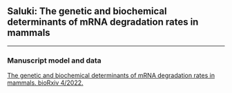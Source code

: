 ## Saluki: The genetic and biochemical determinants of mRNA degradation rates in mammals
--------------------------------------------------------------------------------

### Manuscript model and data

[The genetic and biochemical determinants of mRNA degradation rates in mammals. bioRxiv 4/2022.]()

